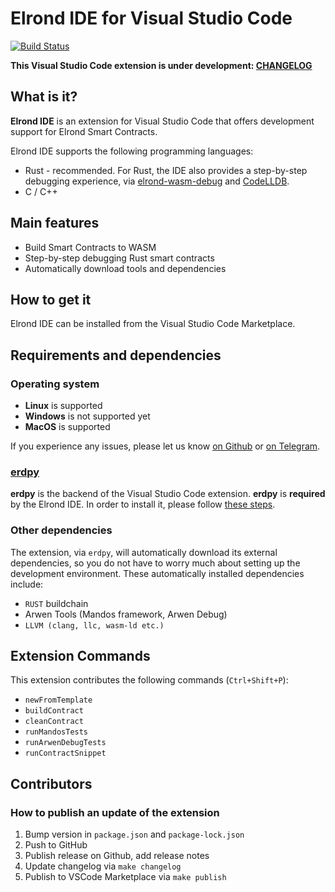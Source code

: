 # Elrond IDE for Visual Studio Code

[![Build Status](https://travis-ci.com/ElrondNetwork/elrond-ide-vscode.svg?branch=master)](https://travis-ci.com/ElrondNetwork/elrond-ide-vscode)

**This Visual Studio Code extension is under development: [CHANGELOG](https://github.com/ElrondNetwork/elrond-ide-vscode/releases)**

## What is it?

**Elrond IDE** is an extension for Visual Studio Code that offers development support for Elrond Smart Contracts.

Elrond IDE supports the following programming languages:

 - Rust - recommended. For Rust, the IDE also provides a step-by-step debugging experience, via [elrond-wasm-debug](https://crates.io/keywords/elrond) and [CodeLLDB](https://marketplace.visualstudio.com/items?itemName=vadimcn.vscode-lldb).
 - C / C++

## Main features

 - Build Smart Contracts to WASM
 - Step-by-step debugging Rust smart contracts
 - Automatically download tools and dependencies

## How to get it

Elrond IDE can be installed from the Visual Studio Code Marketplace.

## Requirements and dependencies

### Operating system

 - **Linux** is supported
 - **Windows** is not supported yet
 - **MacOS** is supported

If you experience any issues, please let us know [on Github](https://github.com/ElrondNetwork/elrond-ide-vscode/issues) or [on Telegram](https://t.me/ElrondDevelopers).

### [erdpy](https://github.com/ElrondNetwork/erdpy)

**erdpy** is the backend of the Visual Studio Code extension. **erdpy** is **required** by the Elrond IDE. In order to install it, please follow [these steps](https://github.com/ElrondNetwork/erdpy).

### Other dependencies

The extension, via `erdpy`, will automatically download its external dependencies, so you do not have to worry much about setting up the development environment. These automatically installed dependencies include:

* `RUST` buildchain
* Arwen Tools (Mandos framework, Arwen Debug)
* `LLVM (clang, llc, wasm-ld etc.)`

## Extension Commands

This extension contributes the following commands (`Ctrl+Shift+P`):

* `newFromTemplate`
* `buildContract`
* `cleanContract`
* `runMandosTests`
* `runArwenDebugTests`
* `runContractSnippet`

## Contributors

### How to publish an update of the extension

1. Bump version in `package.json` and `package-lock.json`
2. Push to GitHub
3. Publish release on Github, add release notes
4. Update changelog via `make changelog`
5. Publish to VSCode Marketplace via `make publish`